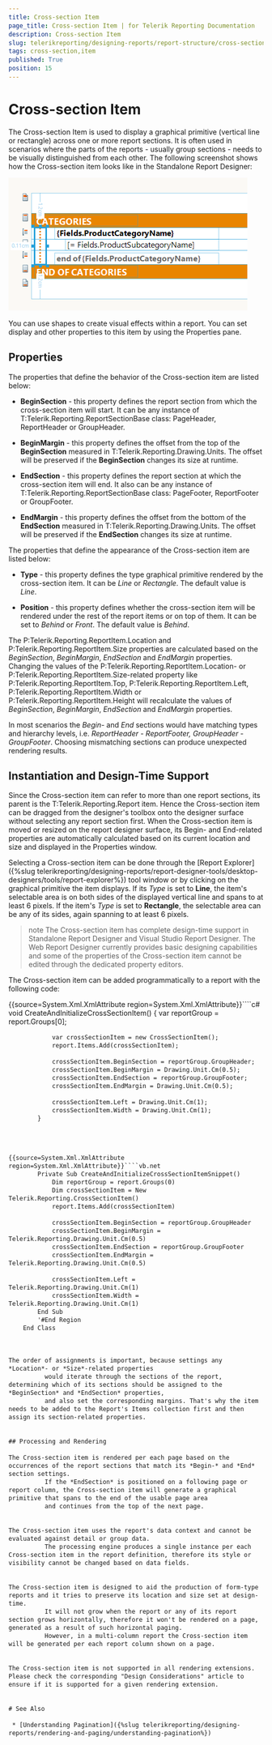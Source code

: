 ```yaml
---
title: Cross-section Item
page_title: Cross-section Item | for Telerik Reporting Documentation
description: Cross-section Item
slug: telerikreporting/designing-reports/report-structure/cross-section-item
tags: cross-section,item
published: True
position: 15
---
```


# Cross-section Item



The Cross-section Item is used to display a graphical primitive (vertical line or rectangle) across one or more report sections.
        It is often used in scenarios where the parts of the reports - usually group sections - needs to be visually distinguished from each other.
        The following screenshot shows how the Cross-section item looks like in the Standalone Report Designer:
        
  ![report-items-cross-section-item](images/report-items-cross-section-item.png)

You can use shapes to create visual effects within a report. You can set display and other properties to this item by
        using the Properties pane.
      

## Properties

The properties that define the behavior of the Cross-section item are listed below:

* __BeginSection__ - this property defines the report section from which the cross-section item will start. It can be any instance of
              T:Telerik.Reporting.ReportSectionBase class: PageHeader, ReportHeader or GroupHeader.
            

* __BeginMargin__ - this property defines the offset from the top of the __BeginSection__ measured in
              T:Telerik.Reporting.Drawing.Units.
              The offset will be preserved if the __BeginSection__ changes its size at runtime.
            

* __EndSection__ - this property defines the report section at which the cross-section item will end. It also can be any instance of
              T:Telerik.Reporting.ReportSectionBase class: PageFooter, ReportFooter or GroupFooter.
            

* __EndMargin__ - this property defines the offset from the bottom of the __EndSection__ measured in
              T:Telerik.Reporting.Drawing.Units.
              The offset will be preserved if the __EndSection__ changes its size at runtime.
            

The properties that define the appearance of the Cross-section item are listed below:
        

* __Type__ - this property defines the type graphical primitive rendered by the cross-section item.
              It can be *Line* or *Rectangle*. The default value is *Line*.
            

* __Position__ - this property defines whether the cross-section item will be rendered under the rest of the report items or on top of them.
              It can be set to *Behind* or *Front*. The default value is *Behind*.
            

The P:Telerik.Reporting.ReportItem.Location and
          P:Telerik.Reporting.ReportItem.Size properties are calculated based on the
          *BeginSection*, *BeginMargin*, *EndSection* and *EndMargin* properties.
          Changing the values of the P:Telerik.Reporting.ReportItem.Location- or
          P:Telerik.Reporting.ReportItem.Size-related property like
          P:Telerik.Reporting.ReportItem.Top,
          P:Telerik.Reporting.ReportItem.Left,
          P:Telerik.Reporting.ReportItem.Width or
          P:Telerik.Reporting.ReportItem.Height will recalculate the values of
          *BeginSection*, *BeginMargin*, *EndSection* and *EndMargin* properties.
        

In most scenarios the *Begin-* and *End* sections would have matching types and hierarchy levels, i.e. 
          *ReportHeader - ReportFooter, GroupHeader - GroupFooter*. Choosing mismatching sections can produce unexpected rendering results.
        

## Instantiation and Design-Time Support

Since the Cross-section item can refer to more than one report sections, its parent is the T:Telerik.Reporting.Report item.
          Hence the Cross-section item can be dragged from the designer's toolbox onto the designer surface without selecting any report section first.
          When the Cross-section item is moved or resized on the report designer surface, its Begin- and End-related properties are automatically calculated based on its current location and size and displayed in the Properties window.
        

Selecting a Cross-section item can be done through the [Report Explorer]({%slug telerikreporting/designing-reports/report-designer-tools/desktop-designers/tools/report-explorer%}) tool window or by clicking on the graphical primitive the item displays.
          If its *Type* is set to __Line__, the item's selectable area is on both sides of the displayed vertical line and spans to at least 6 pixels.
          If the item's *Type* is set to __Rectangle__, the selectable area can be any of its sides, again spanning to at least 6 pixels.
        

>note The Cross-section item has complete design-time support in Standalone Report Designer and Visual Studio Report Designer. The Web Report Designer currently provides basic designing capabilities and some of the properties of the Cross-section item cannot be edited through the dedicated property editors.


The Cross-section item can be added programmatically to a report with the following code:
        

{{source=System.Xml.XmlAttribute region=System.Xml.XmlAttribute}}````c#
	        void CreateAndInitializeCrossSectionItem()
	        {
	            var reportGroup = report.Groups[0];
	
	            var crossSectionItem = new CrossSectionItem();
	            report.Items.Add(crossSectionItem);
	
	            crossSectionItem.BeginSection = reportGroup.GroupHeader;
	            crossSectionItem.BeginMargin = Drawing.Unit.Cm(0.5);
	            crossSectionItem.EndSection = reportGroup.GroupFooter;
	            crossSectionItem.EndMargin = Drawing.Unit.Cm(0.5);
	
	            crossSectionItem.Left = Drawing.Unit.Cm(1);
	            crossSectionItem.Width = Drawing.Unit.Cm(1);
	        }
	
````



{{source=System.Xml.XmlAttribute region=System.Xml.XmlAttribute}}````vb.net
	    Private Sub CreateAndInitializeCrossSectionItemSnippet()
	        Dim reportGroup = report.Groups(0)
	        Dim crossSectionItem = New Telerik.Reporting.CrossSectionItem()
	        report.Items.Add(crossSectionItem)
	
	        crossSectionItem.BeginSection = reportGroup.GroupHeader
	        crossSectionItem.BeginMargin = Telerik.Reporting.Drawing.Unit.Cm(0.5)
	        crossSectionItem.EndSection = reportGroup.GroupFooter
	        crossSectionItem.EndMargin = Telerik.Reporting.Drawing.Unit.Cm(0.5)
	
	        crossSectionItem.Left = Telerik.Reporting.Drawing.Unit.Cm(1)
	        crossSectionItem.Width = Telerik.Reporting.Drawing.Unit.Cm(1)
	    End Sub
	    '#End Region
	End Class



The order of assignments is important, because settings any *Location*- or *Size*-related properties
          would iterate through the sections of the report, determining which of its sections should be assigned to the *BeginSection* and *EndSection* properties,
          and also set the corresponding margins. That's why the item needs to be added to the Report's Items collection first and then assign its section-related properties.
        

## Processing and Rendering

The Cross-section item is rendered per each page based on the occurrences of the report sections that match its *Begin-* and *End* section settings.
          If the *EndSection* is positioned on a following page or report column, the Cross-section item will generate a graphical primitive that spans to the end of the usable page area
          and continues from the top of the next page.
        

The Cross-section item uses the report's data context and cannot be evaluated against detail or group data.
          The processing engine produces a single instance per each Cross-section item in the report definition, therefore its style or visibility cannot be changed based on data fields.
        

The Cross-section item is designed to aid the production of form-type reports and it tries to preserve its location and size set at design-time.
          It will not grow when the report or any of its report section grows horizontally, therefore it won't be rendered on a page, generated as a result of such horizontal paging. 
          However, in a multi-column report the Cross-section item will be generated per each report column shown on a page.          
        

The Cross-section item is not supported in all rendering extensions. Please check the corresponding "Design Considerations" article to ensure if it is supported for a given rendering extension.
        

# See Also

 * [Understanding Pagination]({%slug telerikreporting/designing-reports/rendering-and-paging/understanding-pagination%})
